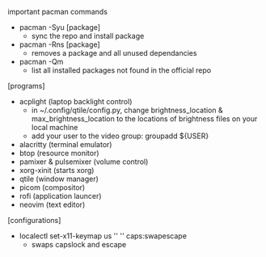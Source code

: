 important pacman commands
  * pacman -Syu [package]
    * sync the repo and install package
  * pacman -Rns [package]
    * removes a package and all unused dependancies
  * pacman -Qm
    * list all installed packages not found in the official repo

[programs]
  * acplight (laptop backlight control)
    * in ~/.config/qtile/config.py, change brightness_location & max_brightness_location to the locations of brightness files on your local machine
    * add your user to the video group: groupadd ${USER}
  * alacritty (terminal emulator)
  * btop (resource monitor)
  * pamixer & pulsemixer (volume control)
  * xorg-xinit (starts xorg)
  * qtile (window manager)
  * picom (compositor)
  * rofi (application launcer)
  * neovim (text editor)

[configurations]
  * localectl set-x11-keymap us '' '' caps:swapescape
    * swaps capslock and escape
